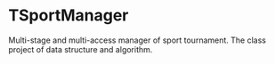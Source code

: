 # TSportManager
Multi-stage and multi-access manager of sport tournament.
The class project of data structure and algorithm.
